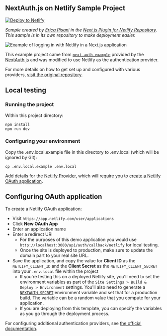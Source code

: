 ## NextAuth.js on Netlify Sample Project

[![Deploy to Netlify](https://www.netlify.com/img/deploy/button.svg)](https://app.netlify.com/start/deploy?repository=https://github.com/localden/sample-nextauth-netlify)

_Sample created by [Erica Pisani](https://github.com/ericapisani) in the [Next.js Plugin for Netlify Repository](https://github.com/netlify/netlify-plugin-nextjs/tree/main/demos/next-auth). This sample is in its own repository to make deployment easier._

![Example of logging in with Netlify in a Next.js application](media/login-demo.gif)

This example project came from [`next-auth-example`](https://github.com/nextauthjs/next-auth-example) provided by the [NextAuth.js](https://next-auth.js.org/) and was modified to use Netlify as the authentication provider.

For more details on how to get set up and configured with various providers, [visit the original repository](https://github.com/nextauthjs/next-auth-example).

## Local testing

### Running the project

Within this project directory:

```
npm install
npm run dev
```

### Configuring your environment

Copy the .env.local.example file in this directory to .env.local (which will be ignored by Git):

```
cp .env.local.example .env.local
```

Add details for the [Netlify Provider](https://next-auth.js.org/providers/netlify), which will require you to [create a Netlify OAuth application](https://functions.netlify.com/example/handling-oauth-flows/).

## Configuring OAuth application

To create a Netlify OAuth application:

* Visit `https://app.netlify.com/user/applications`
* Click **New OAuth App**
* Enter an application name
* Enter a redirect URI
  * For the purposes of this demo application you would use `http://localhost:3000/api/auth/callback/netlify` for local testing.
  * Once the site is deployed to production, make sure to update the domain part to your real site URL.
* Save the application, and copy the value for **Client ID** as the `NETLIFY_CLIENT_ID` and the **Client Secret** as the `NETLIFY_CLIENT_SECRET` into your `.env.local` file within the project
  * If you're testing this on a deployed Netlify site, you'll need to set the environment variables as part of the `Site Settings > Build & Deploy > Environment` settings. You'll also need to generate a [`NEXTAUTH_SECRET`](https://next-auth.js.org/configuration/options#nextauth_secret) environment variable and set that for a production build. The variable can be a random value that you compute for your application.
  * If you are deploying from this template, you can specify the variables as you go through the deployment process.

For configuring additional authentication providers, see [the official documentation](https://github.com/nextauthjs/next-auth-example#3-configure-authentication-providers).
